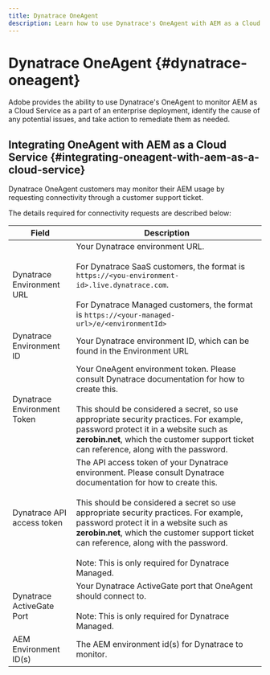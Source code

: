 ```yaml
---
title: Dynatrace OneAgent
description: Learn how to use Dynatrace's OneAgent with AEM as a Cloud Service
---
```


# Dynatrace OneAgent {#dynatrace-oneagent}

Adobe provides the ability to use Dynatrace's OneAgent to monitor AEM as a Cloud Service as a part of an enterprise deployment, identify the cause of any potential issues, and take action to remediate them as needed. <!-- When GA, add: Read this [Dynatrace article](https://www.dynatrace.com/hub/detail/adobe-experience-manager/) about AEM monitoring to learn more. -->

## Integrating OneAgent with AEM as a Cloud Service {#integrating-oneagent-with-aem-as-a-cloud-service}

Dynatrace OneAgent customers may monitor their AEM usage by requesting connectivity through a customer support ticket.

The details required for connectivity requests are described below:

| **Field**  | **Description**  |
|---|---|
| Dynatrace Environment URL  | Your Dynatrace environment URL.<br><br>For Dynatrace SaaS customers, the format is `https://<you-environment-id>.live.dynatrace.com`.<br><br>For Dynatrace Managed customers, the format is `https://<your-managed-url>/e/<environmentId>`  |
| Dynatrace Environment ID  | Your Dynatrace environment ID, which can be found in the Environment URL  |
| Dynatrace Environment Token  | Your OneAgent environment token. Please consult Dynatrace documentation for how to create this.<br><br>This should be considered a secret, so use appropriate security practices. For example, password protect it in a website such as **zerobin.net**, which the customer support ticket can reference, along with the password.  |
| Dynatrace API access token  | The API access token of your Dynatrace environment. Please consult Dynatrace documentation for how to create this.<br><br>This should be considered a secret so use appropriate security practices. For example, password protect it in a website such as **zerobin.net**, which the customer support ticket can reference, along with the password.<br><br>Note: This is only required for Dynatrace Managed.  |
| Dynatrace ActiveGate Port | Your Dynatrace ActiveGate port that OneAgent should connect to.<br><br>Note: This is only required for Dynatrace Managed.  |
| AEM Environment ID(s)  | The AEM environment id(s) for Dynatrace to monitor. |


